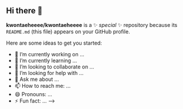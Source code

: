 ## Hi there 👋


<style>
  @keyframes wave {
    0% { transform: rotate(0deg); }
    25% { transform: rotate(10deg); }
    50% { transform: rotate(0deg); }
    75% { transform: rotate(-10deg); }
    100% { transform: rotate(0deg); }
  }
</style>

**kwontaeheeee/kwontaeheeee** is a ✨ _special_ ✨ repository because its `README.md` (this file) appears on your GitHub profile.

Here are some ideas to get you started:

- 🔭 I’m currently working on ...
- 🌱 I’m currently learning ...
- 👯 I’m looking to collaborate on ...
- 🤔 I’m looking for help with ...
- 💬 Ask me about ...
- 📫 How to reach me: ...
- 😄 Pronouns: ...
- ⚡ Fun fact: ...
-->
